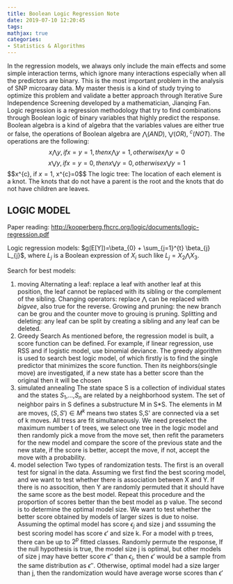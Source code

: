 ```yaml
---
title: Boolean Logic Regression Note
date: 2019-07-10 12:20:45
tags:
mathjax: true
categories:
- Statistics & Algorithms
---
```


In the regression models, we always only include the main effects and some simple interaction terms, which ignore many interactions especially when all the predictors are binary. This is the most important problem in the analysis of SNP microaray data. My master thesis is a kind of study trying to optimize this problem and validate a better approach through Iterative Sure Independence Screening developed by a mathematician, Jianqing Fan. 
Logic regression is a regression methodology that try to find combinations through Boolean logic of binary variables that highly predict the response. Boolean algebra is a kind of algebra that the variables values are either true or false, the operations of Boolean algebra are $\bigwedge (AND)$, $\bigvee (OR)$, $^{c} (NOT)$. The operations are the following:
$$x \bigwedge y, if x=y=1, then x \bigwedge y=1, otherwise x \bigwedge y=0 $$
$$x \bigvee y, if x=y=0, then  x \bigvee y=0, otherwise x \bigvee y=1 $$
$$x^{c}, if $x=1$, x^{c}=0$$
The logic tree: The location of each element is a knot. The knots that do not have a parent is the root and the knots that do not have children are leaves.
​

## LOGIC MODEL
Paper reading: http://kooperberg.fhcrc.org/logic/documents/logic-regression.pdf

Logic regression models: $g(E[Y])=\beta_{0} + \sum_{j=1}^{t} \beta_{j} L_{j}$, where $L_{j}$ is a Boolean expression of $X_{i}$ such like $L_{j}=X_{2} \bigwedge X_{3}$. 

Search for best models: 
1. moving
Alternating a leaf: replace a leaf with another leaf at this position, the leaf cannot be replaced with its sibling or the complement of the sibling.
Changing operators: replace $\bigwedge$ can be replaced with $bigvee$, also true for the reverse.
Growing and pruning: the new branch can be grou and the counter move to grouing is pruning.
Splitting and deleting: any leaf can be split by creating a sibling and any leaf can be deleted.
2. Greedy Search
As mentioned before, the regression model is built, a score function can be defined. For example, if linear regression, use RSS and if logistic model, use binomial deviance. The greedy algorithm is used to search best logic model, of which firstly is to find the single predictor that minimizes the score function. Then its neighbors(single move) are investigated, if a new state has a better score than the original then it will be chosen
3. simulated annealing
The state space S is a collection of individual states and the states $S_{1}$,...,$S_{n}$ are related by a neighborhood system. The set of neighbor pairs in S defines a substructure M in S*S. The elements in M are moves, $(S,S') \in M^{k}$ means two states S,S' are connected via a set of k moves. All tress are fit simultaneously. We need preselect the maximum number t of trees, we select one tree in the logic model and then randomly pick a move from the move set, then refit the parameters for the new model and compare the score of the previous state and the new state, if the score is better, accept the move, if not, accept the move with a probability.
4. model selection
Two types of randomization tests. The first is an overall test for signal in the data. Assuming we first find the best scoring model, and we want to test whether there is association between X and Y. If there is no assocition, then Y are randomly permuted that it should have the same score as the best model. Repeat this procedure and the proportion of scores better than the best model as p value. The second is to determine the optimal model size. We want to test whether the better score obtained by models of larger sizes is due to noise. Assuming the optimal model has score $\epsilon_{j}$ and size j and sssuming the best scoring model has score $\epsilon'$ and size k. For a model with p trees, there can be up to $2^{p}$ fitted classes. Randomly permute the response, If the null hypothesis is true, the model size j is optimal, but other models of size j may have better score $\epsilon''$ than $\epsilon_{j}$, then $\epsilon'$ would be a sample from the same distribution as $\epsilon''$. Otherwise, optimal model had a size larger than j, then the randomization would have average worse scores than $\epsilon'$






